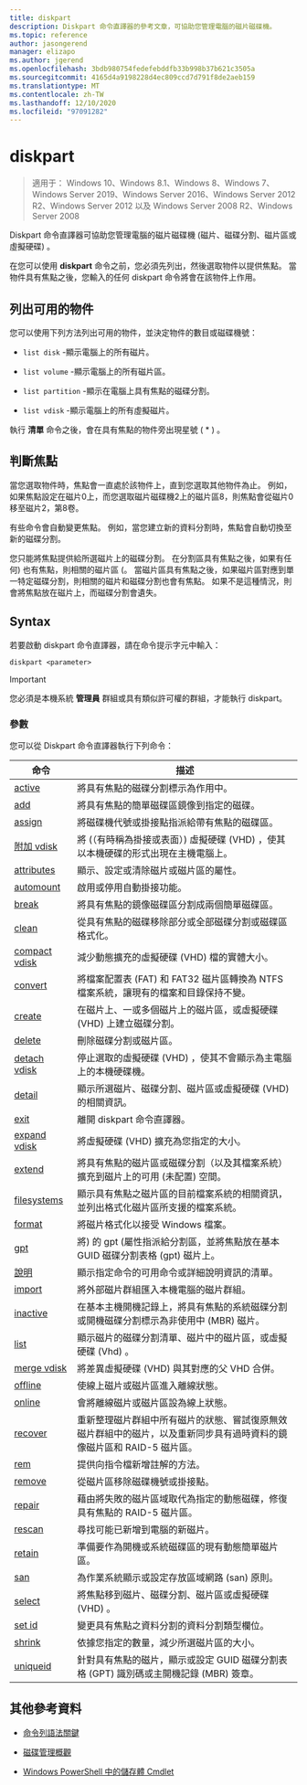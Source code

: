```yaml
---
title: diskpart
description: Diskpart 命令直譯器的參考文章，可協助您管理電腦的磁片磁碟機。
ms.topic: reference
author: jasongerend
manager: elizapo
ms.author: jgerend
ms.openlocfilehash: 3bdb980754fedefebddfb33b998b37b621c3505a
ms.sourcegitcommit: 4165d4a9198228d4ec809ccd7d791f8de2aeb159
ms.translationtype: MT
ms.contentlocale: zh-TW
ms.lasthandoff: 12/10/2020
ms.locfileid: "97091282"
---
```

# <a name="diskpart"></a>diskpart

> 適用于： Windows 10、Windows 8.1、Windows 8、Windows 7、Windows Server 2019、Windows Server 2016、Windows Server 2012 R2、Windows Server 2012 以及 Windows Server 2008 R2、Windows Server 2008

Diskpart 命令直譯器可協助您管理電腦的磁片磁碟機 (磁片、磁碟分割、磁片區或虛擬硬碟) 。

在您可以使用 **diskpart** 命令之前，您必須先列出，然後選取物件以提供焦點。 當物件具有焦點之後，您輸入的任何 diskpart 命令將會在該物件上作用。

## <a name="list-available-objects"></a>列出可用的物件

您可以使用下列方法列出可用的物件，並決定物件的數目或磁碟機號：

- `list disk` -顯示電腦上的所有磁片。

- `list volume` -顯示電腦上的所有磁片區。

- `list partition` -顯示在電腦上具有焦點的磁碟分割。

- `list vdisk` -顯示電腦上的所有虛擬磁片。

執行 **清單** 命令之後，會在具有焦點的物件旁出現星號 ( * ) 。

## <a name="determine-focus"></a>判斷焦點

當您選取物件時，焦點會一直處於該物件上，直到您選取其他物件為止。 例如，如果焦點設定在磁片0上，而您選取磁片磁碟機2上的磁片區8，則焦點會從磁片0移至磁片2，第8卷。

有些命令會自動變更焦點。 例如，當您建立新的資料分割時，焦點會自動切換至新的磁碟分割。

您只能將焦點提供給所選磁片上的磁碟分割。 在分割區具有焦點之後，如果有任何) 也有焦點，則相關的磁片區 (。 當磁片區具有焦點之後，如果磁片區對應到單一特定磁碟分割，則相關的磁片和磁碟分割也會有焦點。 如果不是這種情況，則會將焦點放在磁片上，而磁碟分割會遺失。

## <a name="syntax"></a>Syntax

若要啟動 diskpart 命令直譯器，請在命令提示字元中輸入：

```
diskpart <parameter>
```

> [!IMPORTANT]
> 您必須是本機系統 **管理員** 群組或具有類似許可權的群組，才能執行 diskpart。

### <a name="parameters"></a>參數

您可以從 Diskpart 命令直譯器執行下列命令：

| 命令 | 描述 |
| ------- | ----------- |
| [active](active.md) | 將具有焦點的磁碟分割標示為作用中。 |
| [add](add.md) | 將具有焦點的簡單磁碟區鏡像到指定的磁碟。 |
| [assign](assign.md) | 將磁碟機代號或掛接點指派給帶有焦點的磁碟區。 |
| [附加 vdisk](attach-vdisk.md) | 將 (（有時稱為掛接或表面）) 虛擬硬碟 (VHD) ，使其以本機硬碟的形式出現在主機電腦上。 |
| [attributes](attributes.md) | 顯示、設定或清除磁片或磁片區的屬性。 |
| [automount](automount.md) | 啟用或停用自動掛接功能。 |
| [break](break.md) | 將具有焦點的鏡像磁碟區分割成兩個簡單磁碟區。 |
| [clean](clean.md) | 從具有焦點的磁碟移除部分或全部磁碟分割或磁碟區格式化。 |
| [compact vdisk](compact-vdisk.md) | 減少動態擴充的虛擬硬碟 (VHD) 檔的實體大小。 |
| [convert](convert.md) | 將檔案配置表 (FAT) 和 FAT32 磁片區轉換為 NTFS 檔案系統，讓現有的檔案和目錄保持不變。 |
| [create](create.md) | 在磁片上、一或多個磁片上的磁片區，或虛擬硬碟 (VHD) 上建立磁碟分割。 |
| [delete](delete.md) | 刪除磁碟分割或磁片區。 |
| [detach vdisk](detach-vdisk.md) | 停止選取的虛擬硬碟 (VHD) ，使其不會顯示為主電腦上的本機硬碟機。 |
| [detail](detail.md) | 顯示所選磁片、磁碟分割、磁片區或虛擬硬碟 (VHD) 的相關資訊。 |
| [exit](exit.md) | 離開 diskpart 命令直譯器。 |
| [expand vdisk](expand-vdisk.md) | 將虛擬硬碟 (VHD) 擴充為您指定的大小。 |
| [extend](extend.md) | 將具有焦點的磁片區或磁碟分割（以及其檔案系統）擴充到磁片上的可用 (未配置) 空間。 |
| [filesystems](filesystems.md) | 顯示具有焦點之磁片區的目前檔案系統的相關資訊，並列出格式化磁片區所支援的檔案系統。 |
| [format](format.md) | 將磁片格式化以接受 Windows 檔案。 |
| [gpt](gpt.md) | 將) 的 gpt (屬性指派給分割區，並將焦點放在基本 GUID 磁碟分割表格 (gpt) 磁片上。 |
| [說明](help.md) | 顯示指定命令的可用命令或詳細說明資訊的清單。 |
| [import](import_1.md) | 將外部磁片群組匯入本機電腦的磁片群組。 |
| [inactive](inactive.md) | 在基本主機開機記錄上，將具有焦點的系統磁碟分割或開機磁碟分割標示為非使用中 (MBR) 磁片。 |
| [list](list.md) | 顯示磁片的磁碟分割清單、磁片中的磁片區，或虛擬硬碟 (Vhd) 。 |
| [merge vdisk](merge-vdisk.md) | 將差異虛擬硬碟 (VHD) 與其對應的父 VHD 合併。 |
| [offline](offline.md) | 使線上磁片或磁片區進入離線狀態。 |
| [online](online.md) | 會將離線磁片或磁片區設為線上狀態。 |
| [recover](recover.md) | 重新整理磁片群組中所有磁片的狀態、嘗試復原無效磁片群組中的磁片，以及重新同步具有過時資料的鏡像磁片區和 RAID-5 磁片區。 |
| [rem](rem.md) | 提供向指令檔新增註解的方法。 |
| [remove](remove.md) | 從磁片區移除磁碟機號或掛接點。 |
| [repair](repair.md) | 藉由將失敗的磁片區域取代為指定的動態磁碟，修復具有焦點的 RAID-5 磁片區。 |
| [rescan](rescan.md) | 尋找可能已新增到電腦的新磁片。 |
| [retain](retain.md) | 準備要作為開機或系統磁碟區的現有動態簡單磁片區。 |
| [san](san.md) | 為作業系統顯示或設定存放區域網路 (san) 原則。 |
| [select](select.md) | 將焦點移到磁片、磁碟分割、磁片區或虛擬硬碟 (VHD) 。 |
| [set id](set-id.md) | 變更具有焦點之資料分割的資料分割類型欄位。 |
| [shrink](shrink.md) | 依據您指定的數量，減少所選磁片區的大小。 |
| [uniqueid](uniqueid.md) | 針對具有焦點的磁片，顯示或設定 GUID 磁碟分割表格 (GPT) 識別碼或主開機記錄 (MBR) 簽章。 |

## <a name="additional-references"></a>其他參考資料

- [命令列語法關鍵](command-line-syntax-key.md)

- [磁碟管理概觀](../../storage/disk-management/overview-of-disk-management.md)

- [Windows PowerShell 中的儲存體 Cmdlet](/powershell/module/storage/)
